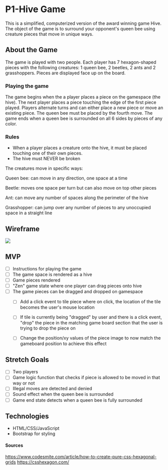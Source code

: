 # P1-Hive Game

This is a simplified, computerized version of the award winning game Hive. The object of the game is to surround your opponent's queen bee using creature pieces that move in unique ways. 

## About the Game
The game is played with two people. Each player has 7 hexagon-shaped pieces with the following creatures: 1 queen bee, 2 beetles, 2 ants and 2 grasshoppers. Pieces are displayed face up on the board. 

### Playing the game
The game begins when the a player places a piece on the gamespace (the hive). The next player places a piece touching the edge of the first piece played. Players alternate turns and can either place a new piece or move an existing piece. The queen bee must be placed by the fourth move. The game ends when a queen bee is surrounded on all 6 sides by pieces of any color.

### Rules

* When a player places a creature onto the hive, it must be placed touching one of their own pieces.
* The hive must NEVER be broken

The creatures move in specific ways:

Queen bee: can move in any direction, one space at a time

Beetle: moves one space per turn but can also move on top other pieces

Ant: can move any number of spaces along the perimeter of the hive

Grasshopper: can jump over any number of pieces to any unoccupied space in a straight line



## Wireframe
![](https://i.imgur.com/aKWCpyI.jpg)

## MVP
- [ ] Instructions for playing the game 
- [ ] The game space is rendered as a hive 
- [ ] Game pieces rendered
- [ ] "Zen" game state where one player can drag pieces onto hive
- [ ] The game pieces can be dragged and dropped on gamespace
    - [ ] Add a click event to tile piece where on click, the location of the tile becomes the user's mouse location
    - [ ] If tile is currently being "dragged" by user and there is a click event, "drop" the piece in the matching game board section that the user is trying to drop the piece on
    - [ ] Change the position/xy values of the piece image to now match the gameboard position to achieve this effect

 
## Stretch Goals

- [ ] Two players
- [ ] Game logic function that checks if piece is allowed to be moved in that way or not
- [ ] Illegal moves are detected and denied
- [ ] Sound effect when the queen bee is surrounded
- [ ] Game end state detects when a queen bee is fully surrounded

## Technologies
* HTML/CSS/JavaScript
* Bootstrap for styling

#### Sources
https://www.codesmite.com/article/how-to-create-pure-css-hexagonal-grids
https://csshexagon.com/
